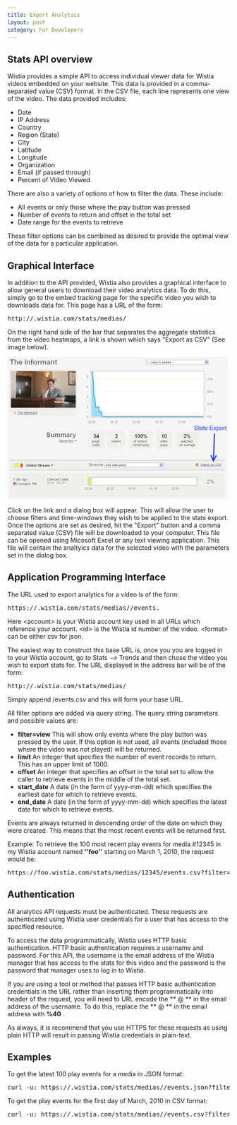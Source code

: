 ```yaml
---
title: Export Analytics
layout: post
category: For Developers
---
```


## Stats API overview

Wistia provides a simple API to access individual viewer data for Wistia videos embedded on your website.  This data is provided in a comma-separated value (CSV) format.  In the CSV file, each line represents one view of the video.  The data provided includes:

*  Date
*  IP Address
*  Country
*  Region (State)
*  City
*  Latitude
*  Longitude
*  Organization
*  Email (if passed through)
*  Percent of Video Viewed

There are also a variety of options of how to filter the data.  These include:

*  All events or only those where the play button was pressed
*  Number of events to return and offset in the total set
*  Date range for the events to retrieve

These filter options can be combined as desired to provide the optimal view of the data for a particular application.

## Graphical Interface

In addition to the API provided, Wistia also provides a graphical interface to allow general users to download their video analytics data.  To do this, simply go to the embed tracking page for the specific video you wish to downloads data for.  This page has a URL of the form: 

<div class="code"><pre>http://<account>.wistia.com/stats/medias/<id></pre></div>

On the right hand side of the bar that separates the aggregate statistics from the video heatmaps, a link is shown which says "Export as CSV" (See image below).

<div class="post_image center"><img src="/images/stats-export.png" alt="stats-export" /></div>

Click on the link and a dialog box will appear.  This will allow the user to choose filters and time-windows they wish to be applied to the stats export. Once the options are set as desired, hit the "Export" button and a comma separated value (CSV) file will be downloaded to your computer.  This file can be opened using Micosoft Excel or any text viewing application.  This file will contain the analtyics data for the selected video with the parameters set in the dialog box.

## Application Programming Interface

The URL used to export analytics for a video is of the form:

<div class="code"><pre>https://<account>.wistia.com/stats/medias/<id>/events.<format></pre></div>

Here <span class="code">&lt;account&gt;</span> is your Wistia account key used in all URLs which reference your account.  <span class="code">&lt;id&gt;</span> is the Wistia id number of the video. <span class="code">&lt;format&gt;</span> can be either csv for json.

The easiest way to construct this base URL is, once you you are logged in to your Wistia account, go to Stats --&gt; Trends and then chose the video you wish to export stats for.  The URL displayed in the address bar will be of the form:

<div class="code"><pre>http://<account>.wistia.com/stats/medias/<id></pre></div>

Simply append <span class="code">/events.csv</span> and this will form your base URL.

All filter options are added via query string.  The query string parameters and possible values are:


*  **filter=view** This will show only events where the play button was pressed by the user.  If this option is not used, all events (included those where the video was not played) will be returned.
*  **limit** An integer that specifies the number of event records to return.  This has an upper limit of 1000.
*  **offset** An integer that specifies an offset in the total set to allow the caller to retrieve events in the middle of the total set.
*  **start_date** A date (in the form of yyyy-mm-dd) which specifies the earliest date for which to retrieve events.
*  **end_date** A date (in the form of yyyy-mm-dd) which specifies the latest date for which to retrieve events.

Events are always returned in descending order of the date on which they were created.  This means that the most recent events will be returned first.

Example:  To retrieve the 100 most recent play events for media #12345 in my Wistia account named **''foo''** starting on March 1, 2010, the request would be:

<div class="code"><pre>https://foo.wistia.com/stats/medias/12345/events.csv?filter=view&start_date=2010-03-01&limit=100</pre></div>

## Authentication

All analytics API requests must be authenticated.  These requests are authenticated using Wistia user credentials for a user that has access to the specified resource.

To access the data programmatically, Wistia uses HTTP basic authentication.  HTTP basic authentication requires a username and password.  For this API, the username is the email address of the Wistia manager that has access to the stats for this video and the password is the password that manager uses to log in to Wistia.

If you are using a tool or method that passes HTTP basic authentication credentials in the URL rather than inserting them programmatically into header of the request, you will need to URL encode the ** @ ** in the email address of the username.  To do this, replace the ** @ ** in the email address with **%40** .

As always, it is recommend that you use HTTPS for these requests as using plain HTTP will result in passing Wistia credentials in plain-text.


## Examples

To get the latest 100 play events for a media in JSON format:

	
<div class="code"><pre>curl -u<email>:<password> https://<account>.wistia.com/stats/medias/<media id>/events.json?filter=view&limit=100</pre></div>


To get the play events for the first day of March, 2010 in CSV format:

	
<div class="code"><pre>curl -u<email>:<password> https://<account>.wistia.com/stats/medias/<media id>/events.csv?filter=view&limit=1000&start_date=2010-03-01&end_date=2010-03-01 > 2010-03-01_events.csv</pre></div>

